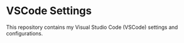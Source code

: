 # VSCode Settings

This repository contains my Visual Studio Code (VSCode) settings and configurations.
